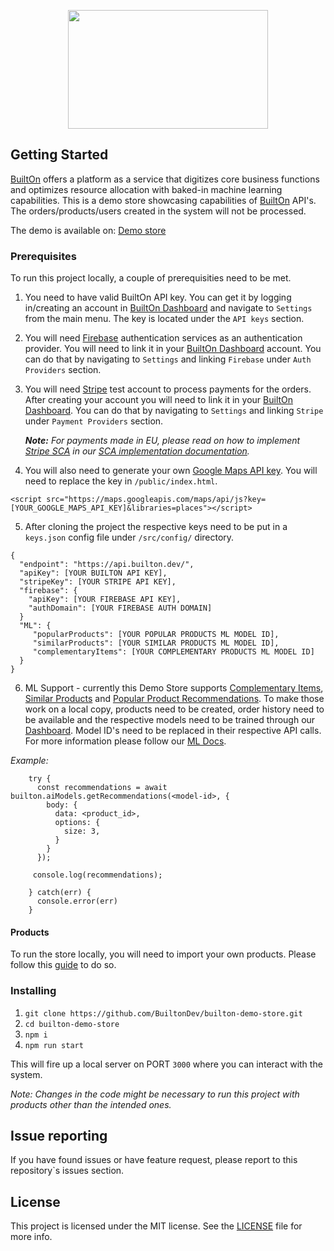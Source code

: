 <p align="center" style="text-align: center">
  <img width="320" height="190" src="https://res.cloudinary.com/dftspnwxo/image/upload/v1564489062/Builton_logo_P_large-x320_bi2fdt.png">
</p>

## Getting Started

[BuiltOn](https://builton.dev) offers a platform as a service that digitizes core business functions and optimizes 
resource allocation with baked-in machine learning capabilities. This is a demo store showcasing capabilities of [BuiltOn](https://builton.dev) API's. The orders/products/users created in the system will not be processed.

The demo is available on: [Demo store](https://demo-store.builton.dev/)

### Prerequisites

To run this project locally, a couple of prerequisities need to be met.

1. You need to have valid BuiltOn API key. You can get it by logging in/creating an account in [BuiltOn Dashboard](https://dashboard.builton.dev) and navigate to `Settings` from the main menu. The key is located under the `API keys` section.

2. You will need [Firebase](https://firebase.google.com/) authentication services as an authentication provider. You will need to link it in your [BuiltOn Dashboard](https://dashboard.builton.dev) account. You can do that by navigating to `Settings` and linking `Firebase` under `Auth Providers` section.

3. You will need [Stripe](https://stripe.com) test account to process payments for the orders. After creating your account you will need to link it in your [BuiltOn Dashboard](https://dashboard.builton.dev). You can do that by navigating to `Settings` and linking `Stripe` under `Payment Providers` section.

    ___Note:___ _For payments made in EU, please read on how to implement [Stripe SCA](https://stripe.com/docs/strong-customer-authentication) in our [SCA implementation documentation](https://docs.builton.dev/building-blocks/payments-1/strong-customer-authentication)._


4. You will also need to generate your own [Google Maps API key](https://developers.google.com/maps/documentation/javascript/get-api-key). You will need to replace the key in `/public/index.html`.
```
<script src="https://maps.googleapis.com/maps/api/js?key=[YOUR_GOOGLE_MAPS_API_KEY]&libraries=places"></script>
```

5. After cloning the project the respective keys need to be put in a `keys.json` config file under `/src/config/` directory.

```
{
  "endpoint": "https://api.builton.dev/",
  "apiKey": [YOUR BUILTON API KEY],
  "stripeKey": [YOUR STRIPE API KEY],
  "firebase": {
    "apiKey": [YOUR FIREBASE API KEY],
    "authDomain": [YOUR FIREBASE AUTH DOMAIN]
  }
  "ML": {
     "popularProducts": [YOUR POPULAR PRODUCTS ML MODEL ID],
     "similarProducts": [YOUR SIMILAR PRODUCTS ML MODEL ID],
     "complementaryItems": [YOUR COMPLEMENTARY PRODUCTS ML MODEL ID]
  }
}
```

6. ML Support - currently this Demo Store supports [Complementary Items](https://docs.builton.dev/machine-learning/simple-ml#complementary-items), [Similar Products](https://docs.builton.dev/machine-learning/simple-ml#similar-products) and [Popular Product Recommendations](https://docs.builton.dev/machine-learning/simple-ml#popular-product-recommendations). To make those work on a local copy, products need to be created, order history need to be available and the respective models need to be trained through our [Dashboard](https://dashboard.builton.dev/). Model ID's need to be replaced in their respective API calls. For more information please follow our [ML Docs](https://docs.builton.dev/machine-learning/intro-to-ml-tools).

_Example:_
```
    try {
      const recommendations = await builton.aiModels.getRecommendations(<model-id>, {
        body: {
          data: <product_id>,
          options: {
            size: 3,
          }
        }
      });

     console.log(recommendations);

    } catch(err) {
      console.error(err)
    }
```

#### Products

To run the store locally, you will need to import your own products. Please follow this [guide](https://github.com/BuiltonDev/builton-demo-store/tree/master/guides/productImport) to do so.

### Installing

1. ```git clone https://github.com/BuiltonDev/builton-demo-store.git```
2. ```cd builton-demo-store```
3. ```npm i```
4. ```npm run start```

This will fire up a local server on PORT `3000` where you can interact with the system.

_Note: Changes in the code might be necessary to run this project with products other than the intended ones._


## Issue reporting

If you have found issues or have feature request, please report to this repository`s issues section.


## License

This project is licensed under the MIT license. See the [LICENSE](LICENSE.md) file for more info.

